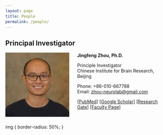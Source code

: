 ```yaml
---
layout: page
title: People
permalink: /people/
---
```

## Principal Investigator

<img align="left" height="200" alt="Avatar" style="margin-right:25px" src="/assets/jingfeng_head_shot.jpg" />

**Jingfeng Zhou, Ph.D.**

Principle Investigator<br>Chinese Institute for Brain Research, Beijing

Phone: +86-010-667788<br>Email: zhou-neurolab@gmail.com

[[PubMed](https://www.ncbi.nlm.nih.gov/myncbi/1-AMNoyoc62Qs/bibliography/public/?sortby=pubDate&sdirection=descending)] [[Google Scholar](https://scholar.google.com/citations?user=ZQD-fmcAAAAJ)] [[Research Gate](https://www.researchgate.net/profile/Jingfeng-Zhou)] [[Faculty Page](https://www.researchgate.net/profile/Jingfeng-Zhou)]

<br clear="left" />

img {
  border-radius: 50%;
}

